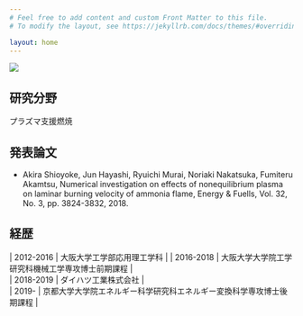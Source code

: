 ```yaml
---
# Feel free to add content and custom Front Matter to this file.
# To modify the layout, see https://jekyllrb.com/docs/themes/#overriding-theme-defaults

layout: home
---
```


![]({{site.baseurl}}/assets/Profile_200.png)

## 研究分野
プラズマ支援燃焼

## 発表論文
- Akira Shioyoke, Jun Hayashi, Ryuichi Murai, Noriaki Nakatsuka, Fumiteru Akamtsu, Numerical investigation on effects of nonequilibrium plasma on laminar burning velocity of ammonia flame, Energy & Fuells, Vol. 32, No. 3, pp. 3824-3832, 2018.

## 経歴
| 2012-2016 | 大阪大学工学部応用理工学科 | 
| 2016-2018 | 大阪大学大学院工学研究科機械工学専攻博士前期課程 |  
| 2018-2019 | ダイハツ工業株式会社 |  
| 2019- | 京都大学大学院エネルギー科学研究科エネルギー変換科学専攻博士後期課程 |
